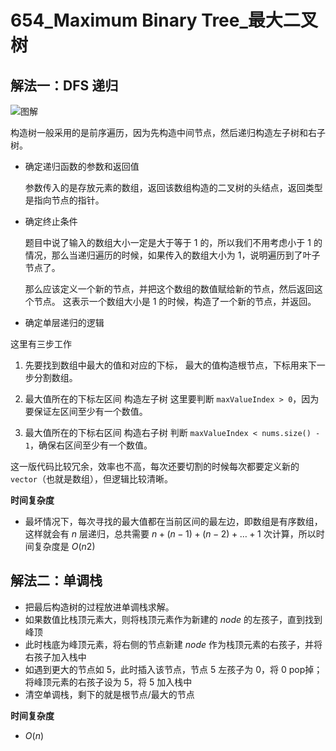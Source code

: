 # 654_Maximum Binary Tree_最大二叉树

## 解法一：DFS 递归

![图解](https://code-thinking.cdn.bcebos.com/gifs/654.%E6%9C%80%E5%A4%A7%E4%BA%8C%E5%8F%89%E6%A0%91.gif)


构造树一般采用的是前序遍历，因为先构造中间节点，然后递归构造左子树和右子树。

- 确定递归函数的参数和返回值

    参数传入的是存放元素的数组，返回该数组构造的二叉树的头结点，返回类型是指向节点的指针。

- 确定终止条件

    题目中说了输入的数组大小一定是大于等于 $1$ 的，所以我们不用考虑小于 $1$ 的情况，那么当递归遍历的时候，如果传入的数组大小为 $1$，说明遍历到了叶子节点了。

    那么应该定义一个新的节点，并把这个数组的数值赋给新的节点，然后返回这个节点。 这表示一个数组大小是 $1$ 的时候，构造了一个新的节点，并返回。

- 确定单层递归的逻辑

这里有三步工作

1. 先要找到数组中最大的值和对应的下标， 最大的值构造根节点，下标用来下一步分割数组。

2. 最大值所在的下标左区间 构造左子树
这里要判断 `maxValueIndex > 0`，因为要保证左区间至少有一个数值。

3. 最大值所在的下标右区间 构造右子树
判断 `maxValueIndex < nums.size() - 1`，确保右区间至少有一个数值。

这一版代码比较冗余，效率也不高，每次还要切割的时候每次都要定义新的 `vector`（也就是数组），但逻辑比较清晰。

**时间复杂度**

- 最坏情况下，每次寻找的最大值都在当前区间的最左边，即数组是有序数组，这样就会有 $n$ 层递归，总共需要 $n + (n - 1) + (n - 2) + … + 1$ 次计算，所以时间复杂度是 $O(n2)$


## 解法二：单调栈

- 把最后构造树的过程放进单调栈求解。
- 如果数值比栈顶元素大，则将栈顶元素作为新建的 $node$ 的左孩子，直到找到峰顶
- 此时栈底为峰顶元素，将右侧的节点新建 $node$ 作为栈顶元素的右孩子，并将右孩子加入栈中
- 如遇到更大的节点如 $5$，此时插入该节点，节点 $5$ 左孩子为 $0$，将 $0$ pop掉；将峰顶元素的右孩子设为 $5$，将 $5$ 加入栈中
- 清空单调栈，剩下的就是根节点/最大的节点

**时间复杂度**
- $O(n)$